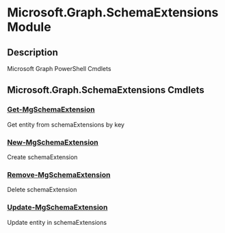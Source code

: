 ﻿---
Module Name: Microsoft.Graph.SchemaExtensions
Module Guid: 7d73b58a-6120-481b-9f36-e85d8168ed00
Download Help Link: https://docs.microsoft.com/en-us/powershell/module/microsoft.graph.schemaextensions
Help Version: 1.0.0.0
Locale: en-US
---

# Microsoft.Graph.SchemaExtensions Module
## Description
Microsoft Graph PowerShell Cmdlets

## Microsoft.Graph.SchemaExtensions Cmdlets
### [Get-MgSchemaExtension](Get-MgSchemaExtension.md)
Get entity from schemaExtensions by key

### [New-MgSchemaExtension](New-MgSchemaExtension.md)
Create schemaExtension

### [Remove-MgSchemaExtension](Remove-MgSchemaExtension.md)
Delete schemaExtension

### [Update-MgSchemaExtension](Update-MgSchemaExtension.md)
Update entity in schemaExtensions


